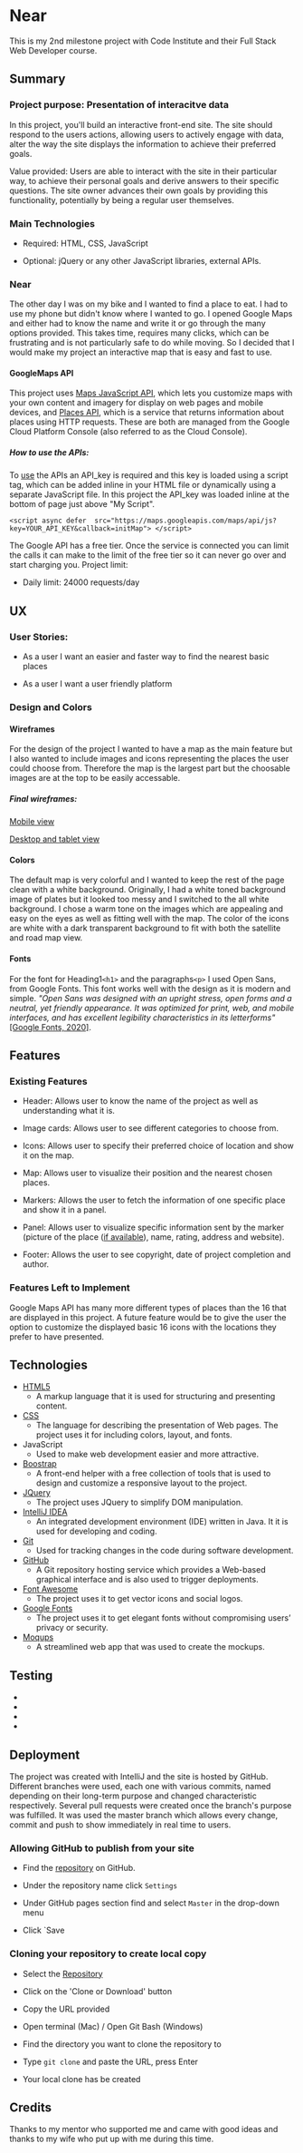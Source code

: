 # Near
This is my 2nd milestone project with Code Institute and their Full Stack Web Developer course.

## Summary 

### Project purpose: Presentation of interacitve data

In this project, you'll build an interactive front-end site. The site should respond to the users actions, allowing users to actively engage with data, alter the way the site displays the information to achieve their preferred goals.

Value provided:
Users are able to interact with the site in their particular way, to achieve their personal goals and derive answers to their specific questions.
The site owner advances their own goals by providing this functionality, potentially by being a regular user themselves.

### Main Technologies

* Required: HTML, CSS, JavaScript

* Optional: jQuery or any other JavaScript libraries, external APIs.

### Near

The other day I was on my bike and I wanted to find a place to eat. I had to use my phone but didn't know where I wanted to go. I opened Google Maps and either had to know the name and write it or go through the many options provided. This takes time, requires many clicks, which can be frustrating and is not particularly safe to do while moving. So I decided that I would make my project an interactive map that is easy and fast to use. 

#### GoogleMaps API
This project uses [Maps JavaScript API](https://developers.google.com/maps/documentation/javascript/tutorial), which lets you customize maps with your own content and imagery for display on web pages and mobile devices, and [Places API](https://developers.google.com/places/web-service/intro), which is a service that returns information about places using HTTP requests. These are both are managed from the Google Cloud Platform Console (also referred to as the Cloud Console). 

##### How to use the APIs:

To [use](https://developers.google.com/maps/documentation/javascript/tutorial) the APIs an API_key is required and this key is loaded using a script tag, which can be added inline in your HTML file or dynamically using a separate JavaScript file. In this project the API_key was loaded inline at the bottom of page just above "My Script". 

`<script async defer 
    src="https://maps.googleapis.com/maps/api/js?key=YOUR_API_KEY&callback=initMap">
 </script>
`

The Google API has a free tier. Once the service is connected you can limit the calls it can make to the limit of the free tier so it can never go over and start charging you. Project limit:
* Daily limit: 24000 requests/day 

## UX

### User Stories:
* As a user I want an easier and faster way to find the nearest basic places

* As a user I want a user friendly platform 

### Design and Colors

#### Wireframes

For the design of the project I wanted to have a map as the main feature but I also wanted to include images and icons representing the places the user could choose from. Therefore the map is the largest part but the choosable images are at the top to be easily accessable.

##### Final wireframes:

[Mobile view](https://github.com/ArloysMacias/Near/blob/master/assets/images/moqups/moqups1.png)

[Desktop and tablet view](https://github.com/ArloysMacias/Near/blob/master/assets/images/moqups/moqups2.png)

#### Colors

The default map is very colorful and I wanted to keep the rest of the page clean with a white background. Originally, I had a white toned background image of plates but it looked too messy and I switched to the all white background. I chose a warm tone on the images which are appealing and easy on the eyes as well as fitting well with the map. The color of the icons are white with a dark transparent background to fit with both the satellite and road map view.

#### Fonts

For the font for Heading1`<h1>` and the paragraphs`<p>` I used Open Sans, from Google Fonts. This font works well with the design as it is modern and simple. *"Open Sans was designed with an upright stress, open forms and a neutral, yet friendly appearance. It was optimized for print, web, and mobile interfaces, and has excellent legibility characteristics in its letterforms"* [[Google Fonts, 2020]](https://fonts.google.com/specimen/Open+Sans).

## Features

### Existing Features

* Header: Allows user to know the name of the project as well as understanding what it is.

* Image cards: Allows user to see different categories to choose from.

* Icons: Allows user to specify their preferred choice of location and show it on the map.

* Map: Allows user to visualize their position and the nearest chosen places. 

* Markers: Allows the user to fetch the information of one specific place and show it in a panel.

* Panel: Allows user to visualize specific information sent by the marker (picture of the place ([if available](https://developers.google.com/places/web-service/photos?hl=es)), name, rating, address and website).

* Footer: Allows the user to see copyright, date of project completion and author. 

### Features Left to Implement

Google Maps API has many more different types of places than the 16 that are displayed in this project. A future feature would be to give the user the option to customize the displayed basic 16 icons with the locations they prefer to have presented.

## Technologies

* [HTML5](https://html.spec.whatwg.org/multipage/)
    * A markup language that it is used for structuring and presenting content. 
* [CSS](https://www.w3.org/Style/CSS/)
    * The language for describing the presentation of Web pages. The project uses it for including colors, layout, and fonts.
* JavaScript
    * Used to make web development easier and more attractive.
* [Boostrap](https://getbootstrap.com/)
    * A front-end helper with a free collection of tools that is used to design and customize a responsive layout to the project.
* [JQuery](https://jquery.com/)
    * The project uses JQuery to simplify DOM manipulation.
* [IntelliJ IDEA](https://www.jetbrains.com/es-es/idea/)
    * An integrated development environment (IDE) written in Java. It it is used for developing and coding. 
* [Git](https://git-scm.com/doc)
    * Used for tracking changes in the code during software development.
* [GitHub](https://github.com/) 
    * A Git repository hosting service which provides a Web-based graphical interface and is also used to trigger deployments.
* [Font Awesome](https://fontawesome.com/) 
    * The project uses it to get vector icons and social logos.
* [Google Fonts](https://fonts.google.com/) 
    * The project uses it to get elegant fonts without compromising users’ privacy or security.
* [Moqups](https://moqups.com)
    * A streamlined web app that was used to create the mockups.
    
## Testing

* 

*

*

*

## Deployment

The project was created with IntelliJ and the site is hosted by GitHub. Different branches were used, each one with various commits, named depending on their long-term purpose and changed characteristic respectively. Several pull requests were created once the branch's purpose was fulfilled. It was used the master branch which allows every change, commit and push to show immediately in real time to users.

### Allowing GitHub to publish from your site

* Find the [repository](https://github.com/ArloysMacias/Near) on GitHub.

* Under the repository name click `Settings` 

* Under GitHub pages section find and select `Master` in the drop-down menu

* Click `Save

### Cloning your repository to create local copy

* Select the [Repository](https://github.com/ArloysMacias/Near)

* Click on the 'Clone or Download' button

* Copy the URL provided

* Open terminal (Mac) / Open Git Bash (Windows) 

* Find the directory you want to clone the repository to

* Type `git clone` and paste the URL, press Enter

* Your local clone has be created

## Credits

Thanks to my mentor who supported me and came with good ideas and thanks to my wife who put up with me during this time.